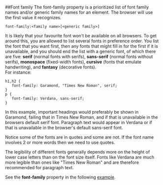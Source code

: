 
##Font family
The font-family property is a prioritized list of font family names and/or generic family names for an element. The browser will use the first value it recognizes.

~~~
font-family:<family name>[<generic family>]
~~~

It is likely that your favourite font won't be available on all browsers. To
get around this, you are allowed to list several fonts in preference order.
You list the font that you want first, then any fonts that might fill in for the first if it is unavailable, and you should end the list with a generic font, of
which there are five: **serif** (normal fonts with serifs), **sans-serif** (normal fonts without serifs), **monospace**  (fixed-width fonts), **cursive** (fonts that emulate handwriting), and **fantasy** (decorative fonts).   
For instance:
~~~
h1,h2 { 
   font-family: Garamond, "Times New Roman", serif;
}
p { 
   font-family: Verdana, sans-serif;
}
~~~

In this example, important headings would preferably be shown in Garamond,
failing that in Times New Roman, and if that is unavailable in the browsers
default serif font. Paragraph text would appear in Verdana or if that is
unavailable in the browser's default sans-serif font.

Notice some of the fonts are in quotes and some are not. If the font name involves
2 or more words then we need to use quotes.

The legibility of different fonts generally depends more on the height of
lower case letters than on the font size itself. Fonts like Verdana are much
more legible than ones like "Times New Roman" and are therefore recommended for
paragraph text.

See the **font-family** property in the following <a href="archives/Class Htmls/fontfamily.htm" target= "_blank">example</a>.

